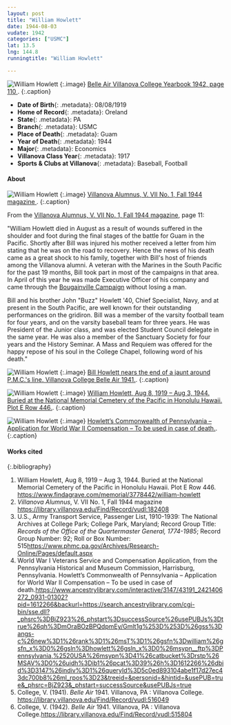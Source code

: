 ```yaml
---
layout: post
title: "William Howlett"
date: 1944-08-03
vudate: 1942
categories: ["USMC"]
lat: 13.5
lng: 144.8
runningtitle: "William Howlett"

---
```


![William Howlett](images/Howlett1.jpg)
   {:.image}
[Belle Air Villanova College Yearbook 1942, page 110 ](https://library.villanova.edu/Find/Record/vudl:515804).
  {:.caption}


* **Date of Birth**{: .metadata}: 08/08/1919
* **Home of Record**{: .metadata}: Oreland
* **State**{: .metadata}: PA
* **Branch**{: .metadata}: USMC
* **Place of Death**{: .metadata}: Guam
* **Year of Death**{: .metadata}: 1944
* **Major**{: .metadata}: Economics
* **Villanova Class Year**{: .metadata}: 1917
* **Sports & Clubs at Villanova**{: .metadata}: Baseball, Football


#### About

![William Howlett](images/Howlett6.png)
   {:.image}
[Villanova Alumnus, V. VII No. 1, Fall 1944 magazine ](https://library.villanova.edu/Find/Record/vudl:182408).
  {:.caption}

From the [Villanova Alumnus, V. VII No. 1, Fall 1944 magazine](https://library.villanova.edu/Find/Record/vudl:182408), page 11:

"William Howlett died in August as a result of wounds suffered in the shoulder and foot during the final stages of the battle for Guam in the Pacific. Shortly after Bill was injured his mother received a letter from him stating that he was on the road to recovery. Hence the news of his death came as a great shock to his family, together with Bill's host of friends among the Villanova alumni. A veteran with the Marines in the South Pacific for the past 19 months, Bill took part in most of the campaigns in that area. In April of this year he was made Executive Officer of his company and came through the [Bougainville Campaign](https://www.usmcu.edu/Research/Marine-Corps-History-Division/Brief-Histories/Marines-in-World-War-II/The-Battle-of-Bougainville/) without losing a man.

Bill and his brother John "Buzz" Howlett '40, Chief Specialist, Navy, and at present in the South Pacific, are well known for their outstanding performances on the gridiron. Bill was a member of the varsity football team for four years, and on the varsity baseball team for three years. He was President of the Junior class, and was elected Student Council delegate in the same year. He was also a member of the Sanctuary Society for four years and the History Seminar. A Mass and Requiem was offered for the happy repose of his soul in the College Chapel, following word of his death."

![William Howlett](images/Howlett4.jpg)
   {:.image}
[Bill Howlett nears the end of a jaunt around P.M.C.'s line. Villanova College Belle Air 1941.](https://library.villanova.edu/Find/Record/vudl:516049).
  {:.caption}

![William Howlett](images/Howlett3.jpg)
   {:.image}
[William Howlett, Aug 8, 1919 – Aug 3, 1944. Buried at the National Memorial Cemetery of the Pacific in Honolulu Hawaii. Plot E Row 446.](https://www.findagrave.com/memorial/3778442/william-howlett).
  {:.caption}

![William Howlett](images/Howlett5.jpg)
   {:.image}
[Howlett’s Commonwealth of Pennsylvania – Application for World War II Compensation – To be used in case of death.](https://www.ancestrylibrary.com/interactive/3147/43191_2421406272_0931-01302?pid=1612266&backurl=https://search.ancestrylibrary.com/cgi-bin/sse.dll?_phsrc%3DBjZ923%26_phstart%3DsuccessSource%26usePUBJs%3Dtrue%26qh%3DmOraBOzBPQdpmEy/Gmlt1g%253D%253D%26gss%3Dangs-c%26new%3D1%26rank%3D1%26msT%3D1%26gsfn%3Dwilliam%26gsfn_x%3D0%26gsln%3Dhowlett%26gsln_x%3D0%26msypn__ftp%3DPennsylvania,%2520USA%26msypn%3D41%26catbucket%3Drstp%26MSAV%3D0%26uidh%3Dib1%26pcat%3D39%26h%3D1612266%26dbid%3D3147%26indiv%3D1%26queryId%3D5c0ed893104abe1f17d27ec43dc700b8%26ml_rpos%3D23&treeid=&personid=&hintid=&usePUB=true&_phsrc=BjZ923&_phstart=successSource&usePUBJs=true).
  {:.caption}


#### Works cited

{:.bibliography}
1. William Howlett, Aug 8, 1919 – Aug 3, 1944. Buried at the National Memorial Cemetery of the Pacific in Honolulu Hawaii. Plot E Row 446. <https://www.findagrave.com/memorial/3778442/william-howlett>
2. _Villanova Alumnus_, V. VII No. 1, Fall 1944 magazine <https://library.villanova.edu/Find/Record/vudl:182408>
3. U.S., Army Transport Service, Passenger List, 1910-1939: The National Archives at College Park; College Park, Maryland; Record Group Title: _Records of the Office of the Quartermaster General, 1774-1985_; Record Group Number: 92; Roll or Box Number: 515<https://www.phmc.pa.gov/Archives/Research-Online/Pages/default.aspx>
4. World War I Veterans Service and Compensation Application, from the Pennsylvania Historical and Museum Commission, Harrisburg, Pennsylvania. Howlett’s Commonwealth of Pennsylvania – Application for World War II Compensation – To be used in case of death.<https://www.ancestrylibrary.com/interactive/3147/43191_2421406272_0931-01302?pid=1612266&backurl=https://search.ancestrylibrary.com/cgi-bin/sse.dll?_phsrc%3DBjZ923%26_phstart%3DsuccessSource%26usePUBJs%3Dtrue%26qh%3DmOraBOzBPQdpmEy/Gmlt1g%253D%253D%26gss%3Dangs-c%26new%3D1%26rank%3D1%26msT%3D1%26gsfn%3Dwilliam%26gsfn_x%3D0%26gsln%3Dhowlett%26gsln_x%3D0%26msypn__ftp%3DPennsylvania,%2520USA%26msypn%3D41%26catbucket%3Drstp%26MSAV%3D0%26uidh%3Dib1%26pcat%3D39%26h%3D1612266%26dbid%3D3147%26indiv%3D1%26queryId%3D5c0ed893104abe1f17d27ec43dc700b8%26ml_rpos%3D23&treeid=&personid=&hintid=&usePUB=true&_phsrc=BjZ923&_phstart=successSource&usePUBJs=true>
5. College, V. (1941). _Belle Air_ 1941. Villanova, PA : Villanova College. <https://library.villanova.edu/Find/Record/vudl:516049>
6. College, V. (1942). _Belle Air_ 1941. Villanova, PA : Villanova College.<https://library.villanova.edu/Find/Record/vudl:515804>
